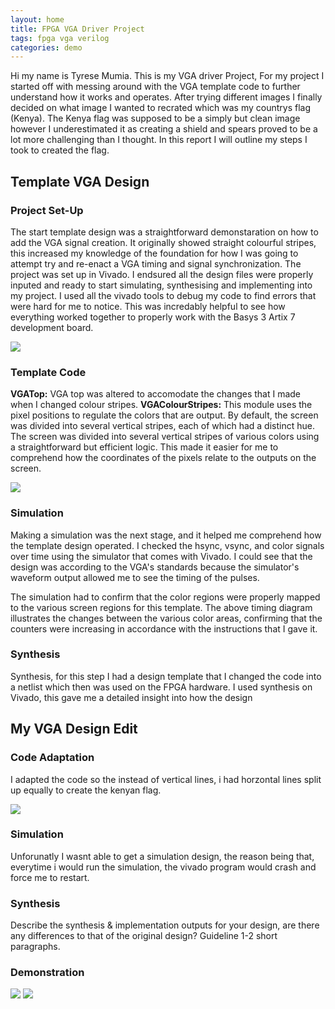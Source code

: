 ```yaml
---
layout: home
title: FPGA VGA Driver Project
tags: fpga vga verilog
categories: demo
---
```


Hi my name is Tyrese Mumia. This is my VGA driver Project, For my project I started off with messing around with the VGA template code to further understand how it works and operates. After trying different images I finally decided on what image I wanted to recrated which was my countrys flag (Kenya). The Kenya flag was supposed to be a simply but clean image however I underestimated it as creating a shield and spears proved to be a lot more challenging than I thought. In this report I will outline my steps I took to created the flag.

## **Template VGA Design**
### **Project Set-Up**
The start template design was a straightforward demonstaration on how to add the VGA signal creation. It originally showed straight colourful stripes, this increased my knowledge of the foundation for how I was going to attempt try and re-enact a VGA timing and signal synchronization.
The project was set up in Vivado. I endsured all the design files were properly inputed and ready to start simulating, synthesising and implementing into my project. I used all the vivado tools to debug my code to find errors that were hard for me to notice. This was incredably helpful to see how everything worked together to properly work with the Basys 3 Artix 7 development board.

<img src="https://raw.githubusercontent.com/melgineer/fpga-vga-verilog/main/docs/assets/images/VGAPrjSum.png">

### **Template Code**
**VGATop:** VGA top was altered to accomodate the changes that I made when I changed colour stripes.
**VGAColourStripes:** This module uses the pixel positions to regulate the colors that are output. By default, the screen was divided into several vertical stripes, each of which had a distinct hue. The screen was divided into several vertical stripes of various colors using a straightforward but efficient logic. This made it easier for me to comprehend how the coordinates of the pixels relate to the outputs on the screen. 

<img src="https://raw.githubusercontent.com/melgineer/fpga-vga-verilog/main/docs/assets/images/STRIPES.png">

### **Simulation**
Making a simulation was the next stage, and it helped me comprehend how the template design operated. I checked the hsync, vsync, and color signals over time using the simulator that comes with Vivado. I could see that the design was according to the VGA's standards because the simulator's waveform output allowed me to see the timing of the pulses.

The simulation had to confirm that the color regions were properly mapped to the various screen regions for this template. The above timing diagram illustrates the changes between the various color areas, confirming that the counters were increasing in accordance with the instructions that I gave it.
### **Synthesis**
Synthesis, for this step I had a design template that I changed the code into a netlist which then was used on the FPGA hardware. I used synthesis on Vivado, this gave me a detailed insight into how the design

## **My VGA Design Edit**

### **Code Adaptation**
I adapted the code so the instead of vertical lines, i had horzontal lines split up equally to create the kenyan flag.

<img src="https://raw.githubusercontent.com/melgineer/fpga-vga-verilog/main/docs/assets/images/ Code.png">


### **Simulation**
Unforunatly I wasnt able to get a simulation design, the reason being that, everytime i would run the simulation, the vivado program would crash and force me to restart.
### **Synthesis**
Describe the synthesis & implementation outputs for your design, are there any differences to that of the original design? Guideline 1-2 short paragraphs.

### **Demonstration**

<img src="https://raw.githubusercontent.com/melgineer/fpga-vga-verilog/main/docs/assets/images/IMG_0349.jpeg">




<img src="https://raw.githubusercontent.com/melgineer/fpga-vga-verilog/main/docs/assets/images/VGAPrjSrcs.png">
